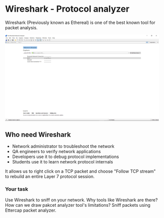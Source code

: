 # Wireshark - Protocol analyzer
Wireshark (Previously known as Ethereal) is one of the best known tool for packet analysis.


![GitHub Logo](./images/Wireshark1.PNG)
<!--- (source: Manually created image by Vikrant Patel) -->

## Who need Wireshark
* Network administrator to troubleshoot the network
* QA engineers to verify network applications
* Developers use it to debug protocol implementations
* Students use it to learn network protocol internals




 It allows us to right click on a TCP packet and choose "Follow TCP stream" to rebuild an entire Layer 7 protocol session. 






### Your task
Use Wireshark to sniff on your network. Why tools like Wireshark are there? How can we draw pakcet analyzer tool's limitations? Sniff packets using Ettercap packet analyzer.


